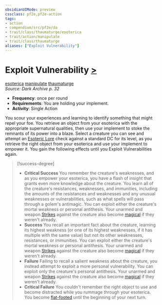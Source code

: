 ```yaml
---
obsidianUIMode: preview
cssclass: pf2e,pf2e-action
tags:
- action
- compendium/src/pf2e/da
- trait/class/thaumaturge/esoterica
- trait/action/manipulate
- trait/class/thaumaturge
aliases: ["Exploit Vulnerability"]
---
```

# Exploit Vulnerability [>](chapter-9-playing-the-game.md#Actions "Single Action")
[esoterica](esoterica-da.md)  [manipulate](manipulate.md)  [thaumaturge](rules/traits/thaumaturge-da.md)  
*Source: Dark Archive p. 32*  

- **Frequency**: once per round
- **Requirements**: You are holding your implement.
- **Activity**: Single Action

You scour your experiences and learning to identify something that might repel your foe. You retrieve an object from your esoterica with the appropriate supernatural qualities, then use your implement to stoke the remnants of its power into a blaze. Select a creature you can see and attempt an [Esoteric Lore](../../compendium/skills.md#Lore) check against a standard DC for its level, as you retrieve the right object from your esoterica and use your implement to empower it. You gain the following effects until you Exploit Vulnerabilities again.

> [!success-degree] 
> - **Critical Success** You remember the creature's weaknesses, and as you empower your esoterica, you have a flash of insight that grants even more knowledge about the creature. You learn all of the creature's resistances, weaknesses, and immunities, including the amounts of the resistances and weaknesses and any unusual weaknesses or vulnerabilities, such as what spells will pass through a golem's antimagic. You can exploit either the creature's mortal weakness or personal antithesis. Your unarmed and weapon [Strikes](strike.md) against the creature also become [magical](magical.md) if they weren't already.
> - **Success** You recall an important fact about the creature, learning its highest weakness (or one of its highest weaknesses, if it has multiple with the same value) but not its other weaknesses, resistances, or immunities. You can exploit either the creature's mortal weakness or personal antithesis. Your unarmed and weapon [Strikes](strike.md) against the creature also become [magical](magical.md) if they weren't already.
> - **Failure** Failing to recall a salient weakness about the creature, you instead attempt to exploit a more personal vulnerability. You can exploit only the creature's personal antithesis. Your unarmed and weapon [Strikes](strike.md) against the creature also become [magical](magical.md) if they weren't already.
> - **Critical Failure** You couldn't remember the right object to use and become distracted while you rummage through your esoterica. You become [flat-footed](conditions.md#Flat-footed) until the beginning of your next turn.
